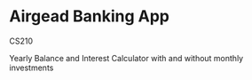# Airgead Banking App
CS210

Yearly Balance and Interest Calculator with and without monthly investments
